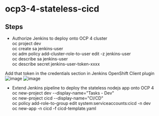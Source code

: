 # ocp3-4-stateless-cicd



## Steps
- Authorize Jenkins to deploy onto OCP 4 cluster <br>
      oc project dev <br>
      oc create sa jenkins-user <br>
      oc adm policy add-cluster-role-to-user edit -z jenkins-user <br>
      oc describe sa jenkins-user <br>
      oc describe secret jenkins-user-token-xxxx <br>

Add that token in the credentials section in Jenkins OpenShift Client plugin
![image](https://user-images.githubusercontent.com/19476054/156964951-3835dc71-df17-49a3-8787-0b0f936a4094.png)
![image](https://user-images.githubusercontent.com/19476054/156965011-2b213fe8-4d4d-4ea6-a358-5beabbdb1b36.png)




      
- Extend Jenkins pipeline to deploy the stateless nodejs app onto OCP 4 <br>
    oc new-project dev --display-name="Tasks - Dev" <br>
    oc new-project cicd --display-name="CI/CD" <br>
    oc policy add-role-to-group edit system:serviceaccounts:cicd -n dev <br>
    oc new-app -n cicd -f cicd-template.yaml <br>



